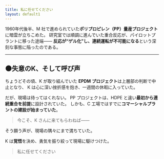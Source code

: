 ```yaml
---
title: 私に任せてください
layout: default1
---
```

1960年代後半、M 社で進められていた**ポリプロピレン（PP）量産プロジェクト**に暗雲が立ちこめた。
研究室では順調に進んでいた重合反応が、パイロットプラントに移った途端――
**反応が“ゲル化”し、連続運転が不可能になる**という深刻な事態に陥ったのである。

---

## 🌑失意のK、そして呼び声

ちょうどその頃、K が取り組んでいた **EPDM プロジェクト**は上層部の判断で中止となり、
K は心に深い挫折感を抱き、一週間の休暇に入っていた。

だが、現場は待ってはくれない。
PP プロジェクトは、HDPE と違い**最初から連続重合を前提**に設計されていた。
しかも、C 工場ではすでに**コマーシャルプラントの建設が始まっていた**。

> 今こそ、K さんに来てもらわねば――

そう願う声が、現場の隅々にまで満ちていた。

K は**覚悟**を決め、勇気を振り絞って現場に駆けつけた。

> 私に任せてください
